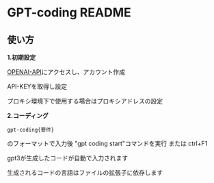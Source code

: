 # GPT-coding README

## 使い方

**1.初期設定**  
  
[OPENAI-API](https://openai.com/blog/openai-api)にアクセスし、アカウント作成  

API-KEYを取得し設定

プロキシ環境下で使用する場合はプロキシアドレスの設定

**2.コーディング**  
   
```
gpt-coding{要件}
```
 のフォーマットで入力後 "gpt coding start"コマンドを実行 または ctrl+F1

gpt3が生成したコードが自動で入力されます

生成されるコードの言語はファイルの拡張子に依存します